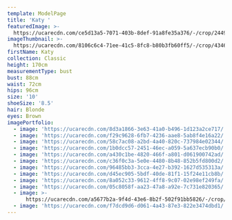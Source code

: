 ```yaml
---
template: ModelPage
title: 'Katy '
featuredImage: >-
  https://ucarecdn.com/ce5d13a5-7071-403b-8def-91a8fe35a376/-/crop/2449x1077/0,44/-/preview/
imageThumbnail: >-
  https://ucarecdn.com/8106c6c4-71ee-41c5-8fc8-b80b3fb60ff5/-/crop/4346x6167/0,0/-/preview/
firstName: Katy
collection: Classic
height: 170cm
measurementType: bust
bust: 88cm
waist: 72cm
hips: 96cm
size: '10'
shoeSize: '8.5'
hair: Blonde
eyes: Brown
imagePortfolio:
  - image: 'https://ucarecdn.com/8d3a1866-3e63-41a0-b496-1d123a2ce717/'
  - image: 'https://ucarecdn.com/f29c9628-6fb7-4236-aae8-5ab8f4e16a22/'
  - image: 'https://ucarecdn.com/58c7ac08-a2bd-4a40-820c-737984e02344/'
  - image: 'https://ucarecdn.com/1b0dcc57-2451-46ec-a059-5a637ecb90b0/'
  - image: 'https://ucarecdn.com/a430c1be-4820-466f-a801-d061900742ad/'
  - image: 'https://ucarecdn.com/c36f0c3a-5e0e-4480-8b48-852b5fd800d2/'
  - image: 'https://ucarecdn.com/96485bb3-3cca-4e27-b392-1627d535313a/'
  - image: 'https://ucarecdn.com/d45ec905-5bdf-40de-81f1-15f24e11cb8b/'
  - image: 'https://ucarecdn.com/8a052c33-9612-4ff8-9c07-02e98ef249fa/'
  - image: 'https://ucarecdn.com/05c8058f-aa23-47a8-a92e-7c731e820365/'
  - image: >-
      https://ucarecdn.com/a5677b2a-9f4d-43e6-8b2f-502f91bb5826/-/crop/1242x994/0,622/-/preview/
  - image: 'https://ucarecdn.com/f7dcd9d6-d061-4a43-87e3-822e3474dbd1/'
---
```


